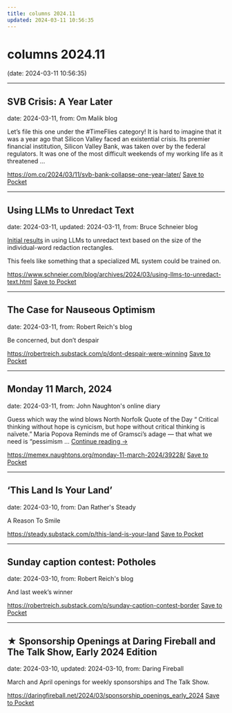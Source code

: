```yaml
---
title: columns 2024.11
updated: 2024-03-11 10:56:35
---
```


# columns 2024.11

(date: 2024-03-11 10:56:35)

---

## SVB Crisis: A Year Later

date: 2024-03-11, from: Om Malik blog

Let’s file this one under the #TimeFlies category! It is hard to imagine that it was a year ago that Silicon Valley faced an existential crisis. Its premier financial institution, Silicon Valley Bank, was taken over by the federal regulators. It was one of the most difficult weekends of my working life as it threatened &#8230;

<span class="feed-item-link">
<a href="https://om.co/2024/03/11/svb-bank-collapse-one-year-later/">https://om.co/2024/03/11/svb-bank-collapse-one-year-later/</a> <a href="https://getpocket.com/save" class="pocket-btn" data-lang="en" data-save-url="https://om.co/2024/03/11/svb-bank-collapse-one-year-later/">Save to Pocket</a>
</span>

---

## Using LLMs to Unredact Text

date: 2024-03-11, updated: 2024-03-11, from: Bruce Schneier blog

<p><a href="https://twitter.com/khoomeik/status/1765373683449893123">Initial results</a> in using LLMs to unredact text based on the size of the individual-word redaction rectangles.</p>
<p>This feels like something that a specialized ML system could be trained on.</p>


<span class="feed-item-link">
<a href="https://www.schneier.com/blog/archives/2024/03/using-llms-to-unredact-text.html">https://www.schneier.com/blog/archives/2024/03/using-llms-to-unredact-text.html</a> <a href="https://getpocket.com/save" class="pocket-btn" data-lang="en" data-save-url="https://www.schneier.com/blog/archives/2024/03/using-llms-to-unredact-text.html">Save to Pocket</a>
</span>

---

## The Case for Nauseous Optimism

date: 2024-03-11, from: Robert Reich's blog

Be concerned, but don&#8217;t despair

<span class="feed-item-link">
<a href="https://robertreich.substack.com/p/dont-despair-were-winning">https://robertreich.substack.com/p/dont-despair-were-winning</a> <a href="https://getpocket.com/save" class="pocket-btn" data-lang="en" data-save-url="https://robertreich.substack.com/p/dont-despair-were-winning">Save to Pocket</a>
</span>

---

## Monday 11 March, 2024

date: 2024-03-11, from: John Naughton's online diary

Guess which way the wind blows North Norfolk Quote of the Day “ Critical thinking without hope is cynicism, but hope without critical thinking is naïvete.” Maria Popova Reminds me of Gramsci’s adage — that what we need is “pessimism &#8230; <a href="https://memex.naughtons.org/monday-11-march-2024/39228/">Continue reading <span class="meta-nav">&#8594;</span></a>

<span class="feed-item-link">
<a href="https://memex.naughtons.org/monday-11-march-2024/39228/">https://memex.naughtons.org/monday-11-march-2024/39228/</a> <a href="https://getpocket.com/save" class="pocket-btn" data-lang="en" data-save-url="https://memex.naughtons.org/monday-11-march-2024/39228/">Save to Pocket</a>
</span>

---

## ‘This Land Is Your Land’

date: 2024-03-10, from: Dan Rather's Steady

A Reason To Smile

<span class="feed-item-link">
<a href="https://steady.substack.com/p/this-land-is-your-land">https://steady.substack.com/p/this-land-is-your-land</a> <a href="https://getpocket.com/save" class="pocket-btn" data-lang="en" data-save-url="https://steady.substack.com/p/this-land-is-your-land">Save to Pocket</a>
</span>

---

## Sunday caption contest: Potholes

date: 2024-03-10, from: Robert Reich's blog

And last week&#8217;s winner

<span class="feed-item-link">
<a href="https://robertreich.substack.com/p/sunday-caption-contest-border">https://robertreich.substack.com/p/sunday-caption-contest-border</a> <a href="https://getpocket.com/save" class="pocket-btn" data-lang="en" data-save-url="https://robertreich.substack.com/p/sunday-caption-contest-border">Save to Pocket</a>
</span>

---

## ★ Sponsorship Openings at Daring Fireball and The Talk Show, Early 2024 Edition

date: 2024-03-10, updated: 2024-03-10, from: Daring Fireball

March and April openings for weekly sponsorships and The Talk Show.

<span class="feed-item-link">
<a href="https://daringfireball.net/2024/03/sponsorship_openings_early_2024">https://daringfireball.net/2024/03/sponsorship_openings_early_2024</a> <a href="https://getpocket.com/save" class="pocket-btn" data-lang="en" data-save-url="https://daringfireball.net/2024/03/sponsorship_openings_early_2024">Save to Pocket</a>
</span>



<script type="text/javascript">!function(d,i){if(!d.getElementById(i)){var j=d.createElement("script");j.id=i;j.src="https://widgets.getpocket.com/v1/j/btn.js?v=1";var w=d.getElementById(i);d.body.appendChild(j);}}(document,"pocket-btn-js");</script>


